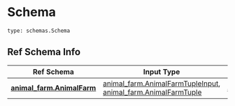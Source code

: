 # Schema
```
type: schemas.Schema
```

## Ref Schema Info
Ref Schema | Input Type | Output Type
---------- | ---------- | -----------
[**animal_farm.AnimalFarm**](../../../../../../../components/schema/animal_farm.md) | [animal_farm.AnimalFarmTupleInput](../../../../../../../components/schema/animal_farm.md#animalfarmtupleinput), [animal_farm.AnimalFarmTuple](../../../../../../../components/schema/animal_farm.md#animalfarmtuple) | [animal_farm.AnimalFarmTuple](../../../../../../../components/schema/animal_farm.md#animalfarmtuple)
